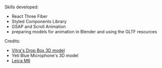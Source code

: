 Skills developed: 
- React Three Fiber
- Styled Components Library
- GSAP and Scroll Animation
- preparing models for animation in Blender and using the GLTF resources

Credits: 
- [Vitra's Drop Box 3D model]([url](https://sketchfab.com/3d-models/vitra-toolbox-0010ec2e99114c4cbb81475701501a03)) 
- Yeti Blue Microphone's 3D model
- [Leica M6]([url](https://sketchfab.com/3d-models/leica-m6-8bba2917f2634e91ab04b92ff20baa4b)https://sketchfab.com/3d-models/leica-m6-8bba2917f2634e91ab04b92ff20baa4b)
